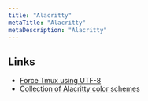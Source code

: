 ```yaml
---
title: "Alacritty"
metaTitle: "Alacritty"
metaDescription: "Alacritty"
---
```


## Links
- [Force Tmux using UTF-8](https://github.com/alacritty/alacritty/issues/1401)
- [Collection of Alacritty color schemes](https://github.com/eendroroy/alacritty-theme)
